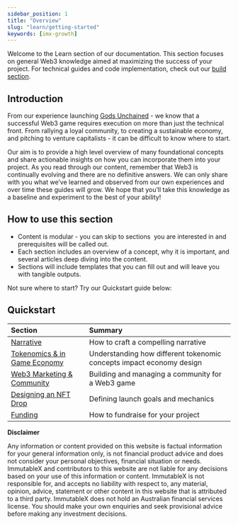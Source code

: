 ```yaml
---
sidebar_position: 1
title: "Overview"
slug: "learn/getting-started"
keywords: [imx-growth]
---
```


Welcome to the Learn section of our documentation. This section focuses on general Web3 knowledge aimed at maximizing the success of your project. For technical guides and code implementation, check out our [build section](https://docs.x.immutable.com/docs/start-here). 

Introduction
------------

From our experience launching [Gods Unchained](https://godsunchained.com/) - we know that a successful Web3 game requires execution on more than just the technical front.  From rallying a loyal community, to creating a sustainable economy, and pitching to venture capitalists - it can be difficult to know where to start.  

Our aim is to provide a high level overview of many foundational concepts and share actionable insights on how you can incorporate them into your project. As you read through our content, remember that Web3 is continually evolving and there are no definitive answers. We can only share with you what we’ve learned and observed from our own experiences and over time these guides will grow. We hope that you’ll take this knowledge as a baseline and experiment to the best of your ability! 


How to use this section 
------------------------

-   Content is modular - you can skip to sections  you are interested in and prerequisites will be called out.
-   Each section includes an overview of a concept, why it is important, and several articles deep diving into the content.
-   Sections will include templates that you can fill out and will leave you with tangible outputs.

Not sure where to start? Try our Quickstart guide below: 

Quickstart 
-----------

|Section|Summary|
|:----|:----|
|[Narrative](docs/main/learn/narrative/overview.md)|How to craft a compelling narrative|
|[Tokenomics & in Game Economy](docs/main/learn/tokenomics/overview.md)|Understanding how different tokenomic concepts impact economy design|
|[Web3 Marketing & Community](/docs/learn/web3-marketing-and-community)|Building and managing a community for a Web3 game|
|[Designing an NFT Drop](designing-an-nft-drop)|Defining launch goals and mechanics|
|[Funding](docs/main/learn/funding/overview.md)|How to fundraise for your project|


**Disclaimer**

Any information or content provided on this website is factual information for your general information only, is not financial product advice and does not consider your personal objectives, financial situation or needs. ImmutableX and contributors to this website are not liable for any decisions based on your use of this information or content. ImmutableX is not responsible for, and accepts no liability with respect to, any material, opinion, advice, statement or other content in this website that is attributed to a third party. ImmutableX does not hold an Australian financial services license. You should make your own enquiries and seek provisional advice before making any investment decisions. 
